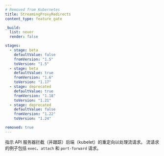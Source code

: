 ```yaml
---
# Removed from Kubernetes
title: StreamingProxyRedirects
content_type: feature_gate

_build:
  list: never
  render: false

stages:
  - stage: beta 
    defaultValue: false
    fromVersion: "1.5"
    toVersion: "1.5"
  - stage: beta 
    defaultValue: true
    fromVersion: "1.6"
    toVersion: "1.17"    
  - stage: deprecated 
    defaultValue: true
    fromVersion: "1.18"
    toVersion: "1.21"
  - stage: deprecated 
    defaultValue: false
    fromVersion: "1.22"
    toVersion: "1.24"

removed: true
---
```


<!--
Instructs the API server to intercept (and follow) redirects from the
backend (kubelet) for streaming requests. Examples of streaming requests include the `exec`,
`attach` and `port-forward` requests.
-->
指示 API 服务器拦截（并跟踪）后端（kubelet）的重定向以处理流请求。
流请求的例子包括 `exec`、`attach` 和 `port-forward` 请求。

